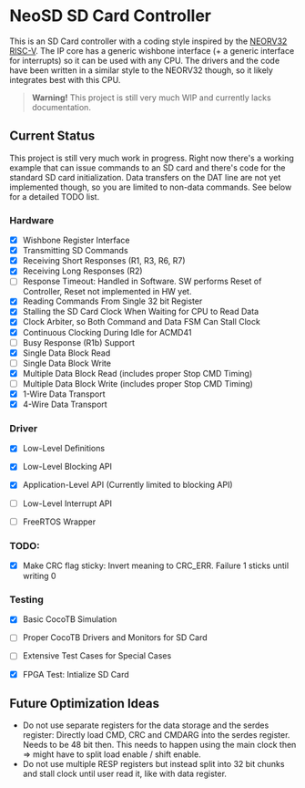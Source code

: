 # NeoSD SD Card Controller

This is an SD Card controller with a coding style inspired by the [NEORV32 RISC-V](https://github.com/stnolting/neorv32).
The IP core has a generic wishbone interface (+ a generic interface for interrupts) so it can be used with any CPU.
The drivers and the code have been written in a similar style to the NEORV32 though, so it likely integrates best with this CPU.

> **Warning!** This project is still very much WIP and currently lacks documentation.

## Current Status

This project is still very much work in progress.
Right now there's a working example that can issue commands to an SD card and there's code for the standard SD card initialization.
Data transfers on the DAT line are not yet implemented though, so you are limited to non-data commands.
See below for a detailed TODO list.

### Hardware

- [x] Wishbone Register Interface
- [x] Transmitting SD Commands
- [x] Receiving Short Responses (R1, R3, R6, R7)
- [x] Receiving Long Responses (R2)
- [ ] Response Timeout: Handled in Software. SW performs Reset of Controller, Reset not implemented in HW yet.
- [x] Reading Commands From Single 32 bit Register
- [x] Stalling the SD Card Clock When Waiting for CPU to Read Data
- [x] Clock Arbiter, so Both Command and Data FSM Can Stall Clock
- [x] Continuous Clocking During Idle for ACMD41
- [ ] Busy Response (R1b) Support
- [x] Single Data Block Read
- [ ] Single Data Block Write
- [x] Multiple Data Block Read (includes proper Stop CMD Timing)
- [ ] Multiple Data Block Write (includes proper Stop CMD Timing)
- [x] 1-Wire Data Transport
- [x] 4-Wire Data Transport

### Driver

- [x] Low-Level Definitions
- [x] Low-Level Blocking API
- [x] Application-Level API (Currently limited to blocking API)
- [ ] Low-Level Interrupt API
- [ ] FreeRTOS Wrapper


### TODO:
- [x] Make CRC flag sticky: Invert meaning to CRC_ERR. Failure 1 sticks until writing 0

### Testing

- [x] Basic CocoTB Simulation
- [ ] Proper CocoTB Drivers and Monitors for SD Card
- [ ] Extensive Test Cases for Special Cases

- [x] FPGA Test: Intialize SD Card


## Future Optimization Ideas

* Do not use separate registers for the data storage and the serdes register:
  Directly load CMD, CRC and CMDARG into the serdes register. Needs to be 48 bit then.
  This needs to happen using the main clock then => might have to split load enable / shift enable.
* Do not use multiple RESP registers but instead split into 32 bit chunks and
  stall clock until user read it, like with data register.